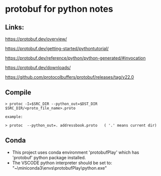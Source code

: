 
# protobuf for python notes

## Links:

https://protobuf.dev/overview/

https://protobuf.dev/getting-started/pythontutorial/

https://protobuf.dev/reference/python/python-generated/#invocation

https://protobuf.dev/downloads/

https://github.com/protocolbuffers/protobuf/releases/tag/v22.0

## Compile

```console
> protoc -I=$SRC_DIR --python_out=$DST_DIR $SRC_DIR/<proto_file_name>.proto

example:

> protoc  --python_out=. addressbook.proto   ( '.' means current dir)
```

## Conda 

- This project uses conda environment 'protobufPlay' which has 'protobuf' python package installed.
- The VSCODE python interpreter should be set to: "~\miniconda3\envs\protobufPlay\python.exe"
